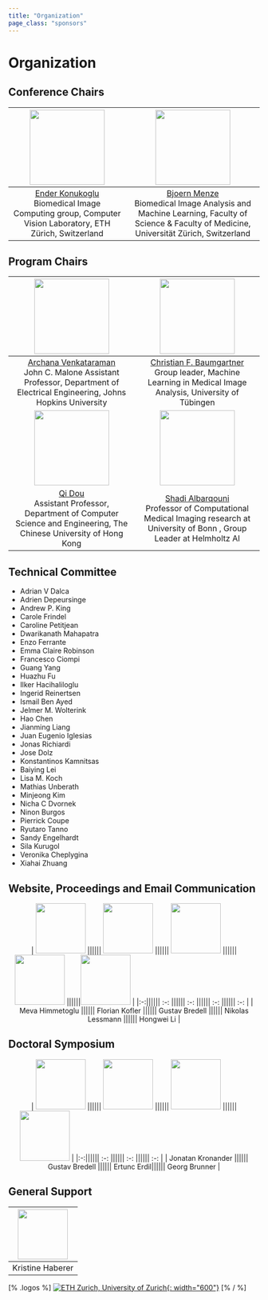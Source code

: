 ```yaml
---
title: "Organization"
page_class: "sponsors"
---
```


# Organization

## Conference Chairs
<!-- <p align="middle">
  <img src="/img1.png" width="100" />
  <img src="/img2.png" width="100" /> 
</p> -->

<!-- | ![Ender Konukoglu](images/ender_konukoglu.jpg) |  ![Bjoern Menze](images/bjoern_menze.jpg) |  -->
|<img src="images/ender_konukoglu.jpg" width="150"> | <img src="images/bjoern_menze.jpg" width="150">|
|:-:| :-: |
| [Ender Konukoglu](http://people.ee.ethz.ch/~kender/) <br> Biomedical Image Computing group, Computer Vision Laboratory, ETH Zürich, Switzerland | [Bjoern Menze](https://www.dqbm.uzh.ch/en/research/groups/menze.html) <br> Biomedical Image Analysis and Machine Learning, Faculty of Science & Faculty of Medicine, Universität Zürich, Switzerland |


<!-- * [Ender Konukoglu](http://people.ee.ethz.ch/~kender/), Biomedical Image Computing group, Computer Vision Laboratory, ETH Zürich, Switzerland   -->

<!-- * [Bjoern Menze](https://www.dqbm.uzh.ch/en/research/groups/menze.html), Biomedical Image Analysis and Machine Learning, Faculty of Science & Faculty of Medicine, Universität Zürich, Switzerland -->


## Program Chairs
| <img src="images/archana_venkataraman.png" width="150"> |  <img src="images/christian_baumgartner.jpg" width="150">  | 
|:-:| :-: |
| [Archana Venkataraman](https://engineering.jhu.edu/ece/faculty/archana-venkataraman/) <br> John C. Malone Assistant Professor, Department of Electrical Engineering, Johns Hopkins University | [Christian F. Baumgartner](https://baumgach.github.io) <br> Group leader, Machine Learning in Medical Image Analysis, University of Tübingen | 
| <img src="images/qi_dou.png" width="150"> | <img src="images/shadi_albarqouni.jpg" width="150"> | 
|[Qi Dou](http://www.cse.cuhk.edu.hk/~qdou/) <br> Assistant Professor, Department of Computer Science and Engineering, The Chinese University of Hong Kong| [Shadi Albarqouni](https://albarqouni.github.io) <br> Professor of Computational Medical Imaging research at University of Bonn , Group Leader at Helmholtz AI|
<!-- * [Archana Venkataraman](https://engineering.jhu.edu/ece/faculty/archana-venkataraman/), John C. Malone Assistant Professor, Department of Electrical Engineering, Johns Hopkins University -->
<!-- 
* [Christian F. Baumgartner](https://baumgach.github.io), Group leader, Machine Learning in Medical Image Analysis, University of Tübingen -->

<!-- * [Qi Dou](http://www.cse.cuhk.edu.hk/~qdou/), Assistant Professor, Department of Computer Science and Engineering, The Chinese University of Hong Kong -->

## Technical Committee

* Adrian V Dalca
* Adrien Depeursinge
* Andrew P. King
* Carole Frindel
* Caroline Petitjean
* Dwarikanath Mahapatra
* Enzo Ferrante
* Emma Claire Robinson
* Francesco Ciompi
* Guang Yang
* Huazhu Fu
* Ilker Hacihaliloglu
* Ingerid Reinertsen
* Ismail Ben Ayed
* Jelmer M. Wolterink
* Hao Chen
* Jianming Liang
* Juan Eugenio Iglesias
* Jonas Richiardi
* Jose Dolz
* Konstantinos Kamnitsas
* Baiying Lei
* Lisa M. Koch
* Mathias Unberath
* Minjeong Kim
* Nicha C Dvornek
* Ninon Burgos
* Pierrick Coupe
* Ryutaro Tanno
* Sandy Engelhardt
* Sila Kurugol
* Veronika Cheplygina
* Xiahai Zhuang

## Website, Proceedings and Email Communication
<center>

| <img src="images/meva_himmetoglu.jpeg" width="100"> ||||||  <img src="images/florian_kofler.png" width="100">  ||||||  <img src="images/gustav_bredell.jpg" width="100"> ||||||<img src="images/nikolas_lessmann.jpg" width="100"> ||||||<img src="images/hongwei_li.jpeg" width="100"> |
|:-:|||||| :-: |||||| :-: |||||| :-: |||||| :-: |
| Meva Himmetoglu |||||| Florian Kofler |||||| Gustav Bredell |||||| Nikolas Lessmann |||||| Hongwei Li |

</center>
<!-- * Florian Kofler
* Gustav Bredell
* Meva Himmetoglu
* Nikolas Lessmann (Radboud University Medical Center, The Netherlands) -->

## Doctoral Symposium

<center>

| <img src="images/jonatan_kronander.jpeg" width="100"> ||||||  <img src="images/gustav_bredell.jpg" width="100">  ||||||  <img src="images/ertunc_erdil.jpeg" width="100"> ||||||<img src="images/georg_brunner.jpeg" width="100"> |
|:-:|||||| :-: |||||| :-: |||||| :-: |
| Jonatan Kronander |||||| Gustav Bredell |||||| Ertunc Erdil|||||| Georg Brunner |

</center>
<!-- 
* Jonatan Kronander
* Gustav Bredell
* Ertunc Erdil
* Georg Brunner -->

## General Support

<center>

| <img src="images/kristine_haberer.jpg" width="100">  |
|:-:|
| Kristine Haberer |

</center>


[% .logos %]
[![ETH Zurich, University of Zurich](/images/eth_uzh_logo.jpg){: width="600"}](https://ethz.ch/en.html)
[% / %]